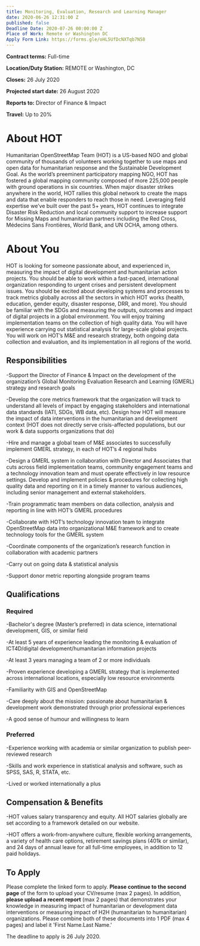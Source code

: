 ```yaml
---
title: Monitoring, Evaluation, Research and Learning Manager
date: 2020-06-26 12:31:00 Z
published: false
Deadline Date: 2020-07-26 00:00:00 Z
Place of Work: Remote or Washington DC
Apply Form Link: https://forms.gle/oHL5UfDcNXTqb7N58
---
```


**Contract terms:** Full-time

**Location/Duty Station:** REMOTE or Washington, DC

**Closes:** 26 July 2020

**Projected start date:** 26 August 2020

**Reports to:** Director of Finance & Impact

**Travel:** Up to 20%

# About HOT

Humanitarian OpenStreetMap Team (HOT) is a US-based NGO and global community of thousands of volunteers working together to use maps and open data for humanitarian response and the Sustainable Development Goal. As the world’s preeminent participatory mapping NGO, HOT has fostered a global mapping community composed of more 225,000 people with ground operations in six countries. When major disaster strikes anywhere in the world, HOT rallies this global network to create the maps and data that enable responders to reach those in need.  Leveraging field expertise we’ve built over the past 5+ years, HOT continues to integrate Disaster Risk Reduction and local community support to increase support for Missing Maps and humanitarian partners including the Red Cross, Médecins Sans Frontières, World Bank, and UN OCHA, among others.

# About You

HOT is looking for someone passionate about, and experienced in, measuring the impact of digital development and humanitarian action projects. You should be able to work within a fast-paced, international organization responding to urgent crises and persistent development issues. You should be excited about developing systems and processes to track metrics globally across all the sectors in which HOT works (health, education, gender equity, disaster response, DRR, and more). You should be familiar with the SDGs and measuring the outputs, outcomes and impact of digital projects in a global environment. You will enjoy training implementation teams on the collection of high quality data.  You will have experience carrying out statistical analysis for large-scale global projects. You will work on HOT’s M&E and research strategy, both ongoing data collection and evaluation, and its implementation in all regions of the world.

## Responsibilities 

-Support the Director of Finance & Impact on the development of the organization’s Global Monitoring Evaluation Research and Learning (GMERL) strategy and research goals

-Develop the core metrics framework that the organization will track to understand all levels of impact by engaging stakeholders and international data standards (IATI, SDGs, WB data, etc). Design how HOT will measure the impact of data interventions in the humanitarian and development context (HOT does not directly serve crisis-affected populations, but our work & data supports organizations that do)

-Hire and manage a global team of M&E associates to successfully implement GMERL strategy, in each of HOT’s 4 regional hubs

-Design a GMERL system in collaboration with Director and Associates that cuts across field implementation teams, community engagement teams and a technology innovation team and must operate effectively in low resource settings. Develop and implement policies & procedures for collecting high quality data and reporting on it in a timely manner to various audiences, including senior management and external stakeholders.

-Train programmatic team members on data collection, analysis and reporting in line with HOT’s GMERL procedures

-Collaborate with HOT’s technology innovation team to integrate OpenStreetMap data into organizational M&E framework and to create technology tools for the GMERL system

-Coordinate components of the organization’s research function in collaboration with academic partners

-Carry out on going data & statistical analysis

-Support donor metric reporting alongside program teams

## Qualifications 

### Required
-Bachelor's degree (Master’s preferred) in data science, international development, GIS, or similar field

-At least 5 years of experience leading the monitoring & evaluation of ICT4D/digital development/humanitarian information projects

-At least 3 years managing a team of 2 or more individuals

-Proven experience developing a GMERL strategy that is implemented across international locations, especially low resource environments

-Familiarity with GIS and OpenStreetMap 

-Care deeply about the mission: passionate about humanitarian & development work demonstrated through prior professional experiences

-A good sense of humour and willingness to learn 

### Preferred
-Experience working with academia or similar organization to publish peer-reviewed research

-Skills and work experience in statistical analysis and software, such as SPSS, SAS, R, STATA, etc. 

-Lived or worked internationally a plus

## Compensation & Benefits

-HOT values salary transparency and equity. All HOT salaries globally are set according to a framework detailed on our website.

-HOT offers a work-from-anywhere culture, flexible working arrangements, a variety of health care options, retirement savings plans (401k or similar), and 24 days of annual leave for all full-time employees, in addition to 12 paid holidays. 

## To Apply

Please complete the linked form to apply. **Please continue to the second page** of the form to upload your CV/resume (max 2 pages). In addition, **please upload a recent report** (max 2 pages) that demonstrates your knowledge in measuring impact of humanitarian or development data interventions or measuring impact of H2H (humanitarian to humanitarian) organizations. Please combine both of these documents into 1 PDF (max 4 pages) and label it 'First Name.Last Name.' 

The deadline to apply is 26 July 2020.